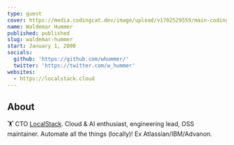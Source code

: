 ```yaml
---
type: guest
cover: https://media.codingcat.dev/image/upload/v1702529559/main-codingcatdev-photo/podcast-guest/waldemar-hummer.jpg
name: Waldemar Hummer
published: published
slug: waldemar-hummer
start: January 1, 2000
socials:
  github: 'https://github.com/whummer/'
  twitter: 'https://twitter.com/w_hummer'
websites:
  - https://localstack.cloud
---
```


## About

🏋 CTO [LocalStack](https://www.localstack.cloud/). Cloud & AI enthusiast, engineering lead, OSS maintainer. Automate all the things (locally)! Ex Atlassian/IBM/Advanon.
